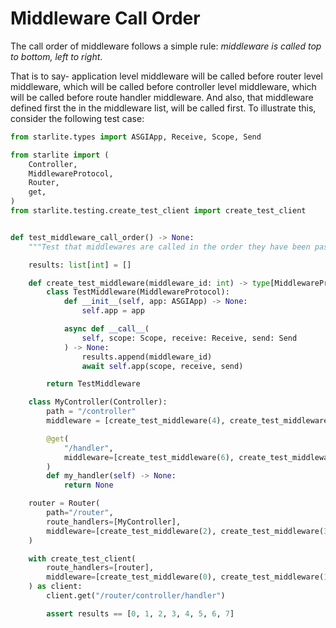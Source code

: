 # Middleware Call Order

The call order of middleware follows a simple rule: _middleware is called top to bottom, left to right_.

That is to say- application level middleware will be called before router level middleware, which will be called
before controller level middleware, which will be called before route handler middleware. And also, that middleware
defined first the in the middleware list, will be called first. To illustrate this, consider the following test case:

```python
from starlite.types import ASGIApp, Receive, Scope, Send

from starlite import (
    Controller,
    MiddlewareProtocol,
    Router,
    get,
)
from starlite.testing.create_test_client import create_test_client


def test_middleware_call_order() -> None:
    """Test that middlewares are called in the order they have been passed."""

    results: list[int] = []

    def create_test_middleware(middleware_id: int) -> type[MiddlewareProtocol]:
        class TestMiddleware(MiddlewareProtocol):
            def __init__(self, app: ASGIApp) -> None:
                self.app = app

            async def __call__(
                self, scope: Scope, receive: Receive, send: Send
            ) -> None:
                results.append(middleware_id)
                await self.app(scope, receive, send)

        return TestMiddleware

    class MyController(Controller):
        path = "/controller"
        middleware = [create_test_middleware(4), create_test_middleware(5)]

        @get(
            "/handler",
            middleware=[create_test_middleware(6), create_test_middleware(7)],
        )
        def my_handler(self) -> None:
            return None

    router = Router(
        path="/router",
        route_handlers=[MyController],
        middleware=[create_test_middleware(2), create_test_middleware(3)],
    )

    with create_test_client(
        route_handlers=[router],
        middleware=[create_test_middleware(0), create_test_middleware(1)],
    ) as client:
        client.get("/router/controller/handler")

        assert results == [0, 1, 2, 3, 4, 5, 6, 7]
```
